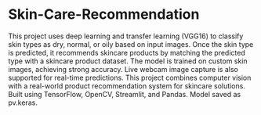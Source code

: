# Skin-Care-Recommendation

This project uses deep learning and transfer learning (VGG16) to classify skin types as dry, normal, or oily based on input images. Once the skin type is predicted, it recommends skincare products by matching the predicted type with a skincare product dataset. The model is trained on custom skin images, achieving strong accuracy. Live webcam image capture is also supported for real-time predictions. This project combines computer vision with a real-world product recommendation system for skincare solutions. Built using TensorFlow, OpenCV, Streamlit, and Pandas.
Model saved as pv.keras.
